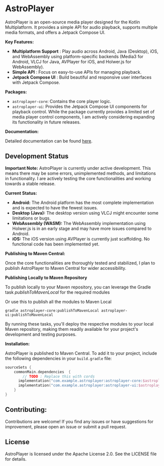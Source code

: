 # AstroPlayer

AstroPlayer is an open-source media player designed for the Kotlin Multiplatform. It provides a simple API for audio playback, supports multiple media formats, and offers a Jetpack Compose UI.

**Key Features:**

- **Multiplatform Support** : Play audio across Android, Java (Desktop), iOS, and WebAssembly using platform-specific backends (Media3 for Android, VLCJ for Java, AVPlayer for iOS, and Holwer.js for WebAssembly).
- **Simple API** : Focus on easy-to-use APIs for managing playback.
- **Jetpack Compose UI** : Build beautiful and responsive user interfaces with Jetpack Compose.

**Packages:**

- `astroplayer-core`: Contains the core player logic.
- `astroplayer-ui`: Provides the Jetpack Compose UI components for playback control. While the package currently provides a limited set of media player control components, 
  I am actively considering expanding its functionality in future releases.

**Documentation:**

Detailed documentation can be found [here](https://deaths-door.github.io/astroplayer-kt/).

## Development Status

**Important Note:** AstroPlayer is currently under active development. This means there may be some errors, unimplemented methods, and limitations in functionality. I are actively testing the core functionalities and working towards a stable release.

**Current Status:**

- **Android:** The Android platform has the most complete implementation and is expected to have the fewest issues.
- **Desktop (Java):** The desktop version using VLCJ might encounter some limitations or bugs.
- **WebAssembly (WASM):** The WebAssembly implementation using Holwer.js is in an early stage and may have more issues compared to Android.
- **iOS:** The iOS version using AVPlayer is currently just scaffolding. No functional code has been implemented yet.

**Publishing to Maven Central:**

Once the core functionalities are thoroughly tested and stabilized, I plan to publish AstroPlayer to Maven Central for wider accessibility.

**Publishing Locally to Maven Repository**

To publish locally to your Maven repository, you can leverage the Gradle task *publishToMavenLocal* for the required modules 

Or use this to publish all the modules to Maven Local

```
gradle astroplayer-core:publishToMavenLocal astroplayer-ui:publishToMavenLocal
```



By running these tasks, you'll deploy the respective modules to your local Maven repository, making them readily available for your project's development and testing purposes.

**Installation:**

AstroPlayer is published to Maven Central. To add it to your project, include the following dependencies in your `build.gradle` file:

```kotlin
sourceSets {
    commonMain.dependencies  {
        // TODO : Replace this with cords 
      implementation("com.example.astroplayer:astroplayer-core:$astroplayer_vesion")
      implementation("com.example.astroplayer:astroplayer-ui:$astroplayer_vesion")
    }
}
```
## Contributing:

Contributions are welcome! If you find any issues or have suggestions for improvement, please open an issue or submit a pull request.

## License

AstroPlayer is licensed under the Apache License 2.0. See the LICENSE file for details.
